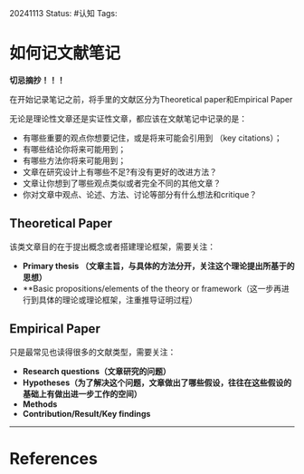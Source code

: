 20241113
Status: #认知
Tags: 
# 如何记文献笔记
**切忌摘抄！！！**

在开始记录笔记之前，将手里的文献区分为Theoretical paper和Empirical Paper

无论是理论性文章还是实证性文章，都应该在文献笔记中记录的是：
- 有哪些重要的观点你想要记住，或是将来可能会引用到 （key citations）；
- 有哪些结论你将来可能用到；
- 有哪些方法你将来可能用到；
- 文章在研究设计上有哪些不足?有没有更好的改进方法？
- 文章让你想到了哪些观点类似或者完全不同的其他文章？
- 你对文章中观点、论述、方法、讨论等部分有什么想法和critique？
## Theoretical Paper
该类文章目的在于提出概念或者搭建理论框架，需要关注：
- **Primary thesis （文章主旨，与具体的方法分开，关注这个理论提出所基于的思想）**
- **Basic propositions/elements of the theory or framework（这一步再进行到具体的理论或理论框架，注重推导证明过程）

## Empirical Paper
只是最常见也读得很多的文献类型，需要关注：
- **Research questions（文章研究的问题）**
- **Hypotheses（为了解决这个问题，文章做出了哪些假设，往往在这些假设的基础上有做出进一步工作的空间）**
- **Methods**
- **Contribution/Result/Key findings**



---
# References
